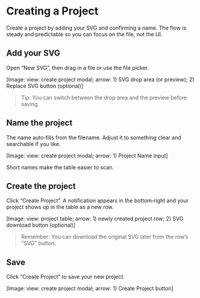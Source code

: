 # Creating a Project

Create a project by adding your SVG and confirming a name. The flow is steady and predictable so you can focus on the file, not the UI.

## Add your SVG
Open “New SVG”, then drag in a file or use the file picker.

[Image: view: create project modal; arrow: 1) SVG drop area (or preview); 2) Replace SVG button (optional)]

> Tip: You can switch between the drop area and the preview before saving.

## Name the project
The name auto‑fills from the filename. Adjust it to something clear and searchable if you like.

[Image: view: create project modal; arrow: 1) Project Name input]

Short names make the table easier to scan.

## Create the project
Click “Create Project”. A notification appears in the bottom‑right and your project shows up in the table as a new row.

[Image: view: project table; arrow: 1) newly created project row; 2) SVG download button (optional)]

> Remember: You can download the original SVG later from the row’s “SVG” button.

## Save
Click “Create Project” to save your new project.

[Image: view: create project modal; arrow: 1) Create Project button]

